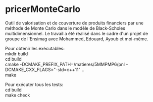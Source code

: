 # pricerMonteCarlo
Outil de valorisation et de couverture de produits financiers par une méthode de Monte Carlo dans le modèle de Black-Scholes multidimensionnel. Le travail a été réalisé dans le cadre d'un projet de groupe de l'Ensimag avec Mohammed, Edouard, Ayoub et moi-même.

Pour obtenir les exécutables:  
mkdir build  
cd build  
cmake -DCMAKE_PREFIX_PATH=/matieres/5MMPMP6/pnl -DCMAKE_CXX_FLAGS="-std=c++11" ..  
make

Pour exécuter tous les tests:  
cd build  
make check  
